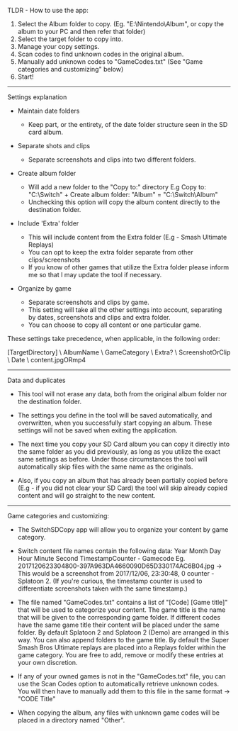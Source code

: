 TLDR - How to use the app:

1. Select the Album folder to copy. (Eg. "E:\Nintendo\Album", or copy the album to your PC and then refer that folder)
2. Select the target folder to copy into.
3. Manage your copy settings.
4. Scan codes to find unknown codes in the original album.
5. Manually add unknown codes to "GameCodes.txt" (See "Game categories and customizing" below)
6. Start!

____

Settings explanation

* Maintain date folders
	- Keep part, or the entirety, of the date folder structure seen in the SD card album.

* Separate shots and clips
	- Separate screenshots and clips into two different folders.

* Create album folder
	- Will add a new folder to the "Copy to:" directory
	E.g Copy to: "C:\Switch" + Create album folder: "Album" = "C:\Switch\Album"
	- Unchecking this option will copy the album content directly to the destination folder.

* Include 'Extra' folder
	- This will include content from the Extra folder (E.g - Smash Ultimate Replays)
	- You can opt to keep the extra folder separate from other clips/screenshots
	- If you know of other games that utilize the Extra folder please inform me so that I may update the tool if necessary.

* Organize by game
	- Separate screenshots and clips by game.
	- This setting will take all the other settings into account, separating by dates, screenshots and clips and extra folder.
	- You can choose to copy all content or one particular game.


These settings take precedence, when applicable, in the following order:

[TargetDirectory] \ AlbumName \ GameCategory \ Extra? \ ScreenshotOrClip \ Date \ content.jpgORmp4

____

Data and duplicates

- This tool will not erase any data, both from the original album folder nor the destination folder.

- The settings you define in the tool will be saved automatically, and overwritten, when you successfully start copying an album.
	These settings will not be saved when exiting the application.

- The next time you copy your SD Card album you can copy it directly into the same folder as you did previously, as long as you utilize the exact same settings as before. Under those circumstances the tool will automatically skip files with the same name as the originals.
- Also, if you copy an album that has already been partially copied before (E.g - if you did not clear your SD Card) the tool will skip already copied content and will go straight to the new content.

____

Game categories and customizing:

- The SwitchSDCopy app will allow you to organize your content by game category.
- Switch content file names contain the following data:
	Year Month Day Hour Minute Second TimestampCounter - Gamecode
	Eg. 2017120623304800-397A963DA4660090D65D330174AC6B04.jpg -> This would be a screenshot from 2017/12/06, 23:30:48, 0 counter - Splatoon 2.
	(If you're curious, the timestamp counter is used to differentiate screenshots taken with the same timestamp.)

- The file named "GameCodes.txt" contains a list of "[Code] [Game title]" that will be used to categorize your content.
  The game title is the name that will be given to the corresponding game folder.
  If different codes have the same game title their content will be placed under the same folder.
     By default Splatoon 2 and Splatoon 2 (Demo) are arranged in this way.
  You can also append folders to the game title. By default the Super Smash Bros Ultimate replays are placed into a Replays folder within the game category.
  You are free to add, remove or modify these entries at your own discretion.

- If any of your owned games is not in the "GameCodes.txt" file, you can use the Scan Codes option to automatically retrieve unknown codes.
  You will then have to manually add them to this file in the same format -> "CODE Title"

- When copying the album, any files with unknown game codes will be placed in a directory named "Other".
